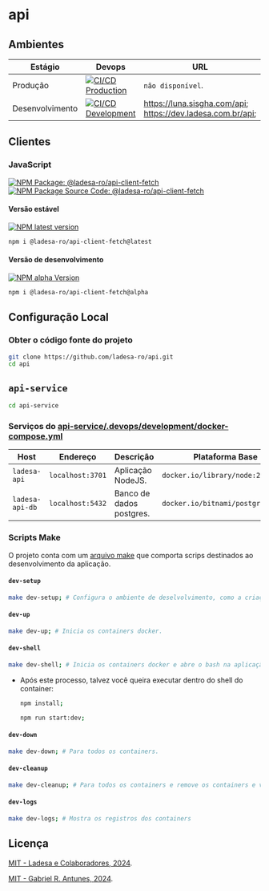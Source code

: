 # api

## Ambientes

| Estágio         | Devops                                                                               | URL                                                             |
| --------------- | ------------------------------------------------------------------------------------ | --------------------------------------------------------------- |
| Produção        | [![CI/CD Production][action-ci-cd-service-prod-src]][action-ci-cd-service-prod-href] | `não disponível`.                                               |
| Desenvolvimento | [![CI/CD Development][action-ci-cd-service-dev-src]][action-ci-cd-service-dev-href]  | <https://luna.sisgha.com/api>; <https://dev.ladesa.com.br/api>; |

## Clientes

### JavaScript

[![NPM Package: @ladesa-ro/api-client-fetch][npm-package-src]][npm-package-href] [![NPM Package Source Code: @ladesa-ro/api-client-fetch][source-code-src]][source-npm-href]

#### Versão estável

[![NPM latest version][npm-package-latest-version-src]][npm-package-versions-href]

```sh
npm i @ladesa-ro/api-client-fetch@latest
```

#### Versão de desenvolvimento

[![NPM alpha Version][npm-package-alpha-version-src]][npm-package-versions-href]

```sh
npm i @ladesa-ro/api-client-fetch@alpha
```

## Configuração Local

### Obter o código fonte do projeto

```bash
git clone https://github.com/ladesa-ro/api.git
cd api
```

## `api-service`

```bash
cd api-service
```

### Serviços do [api-service/.devops/development/docker-compose.yml](./api-service/.devops/development/docker-compose.yml)

| Host            | Endereço         | Descrição                | Plataforma Base                   |
| --------------- | ---------------- | ------------------------ | --------------------------------- |
| `ladesa-api`    | `localhost:3701` | Aplicação NodeJS.        | `docker.io/library/node:22`       |
| `ladesa-api-db` | `localhost:5432` | Banco de dados postgres. | `docker.io/bitnami/postgresql:15` |

### Scripts Make

O projeto conta com um [arquivo make](./api-service/Makefile) que comporta scrips destinados ao desenvolvimento da aplicação.

#### `dev-setup`

```sh
make dev-setup; # Configura o ambiente de deselvolvimento, como a criação da rede ladesa-net e os arquivos .env.

```

#### `dev-up`

```sh
make dev-up; # Inicia os containers docker.
```

#### `dev-shell`

```sh
make dev-shell; # Inicia os containers docker e abre o bash na aplicação node.
```

- Após este processo, talvez você queira executar dentro do shell do container:

  ```sh
  npm install;
  ```

  ```sh
  npm run start:dev;
  ```

#### `dev-down`

```sh
make dev-down; # Para todos os containers.
```

#### `dev-cleanup`

```sh
make dev-cleanup; # Para todos os containers e remove os containers e volumes associados.
```

#### `dev-logs`

```sh
make dev-logs; # Mostra os registros dos containers
```

## Licença

[MIT - Ladesa e Colaboradores, 2024](./LICENSE).

[MIT - Gabriel R. Antunes, 2024](./LICENSE).

<!-- Links -->

<!-- Badges -->

<!-- Badges / Actions / Production  -->

[action-ci-cd-service-prod-src]: https://img.shields.io/github/actions/workflow/status/ladesa-ro/api/ci-cd.yml?style=flat&logo=github&logoColor=white&label=CI%2FCD%20Service%20Production&branch=production&labelColor=18181B
[action-ci-cd-service-prod-href]: https://github.com/ladesa-ro/api/actions/workflows/ci.yml?query=branch%3Aproduction

<!-- Badges / Actions / Development / CI-CD-Service  -->

[action-ci-cd-service-dev-src]: https://img.shields.io/github/actions/workflow/status/ladesa-ro/api/ci-cd.yml?style=flat&logo=github&logoColor=white&label=CI%2FCD%20Service%20Development&branch=development&labelColor=18181B
[action-ci-cd-service-dev-href]: https://github.com/ladesa-ro/api/actions/workflows/ci-cd.yml?query=branch%3Adevelopment

<!-- Badges / Source Code  -->

[source-code-src]: https://img.shields.io/badge/Source--Code-GitHub-white?style=flat&logo=git&logoColor=white&labelColor=%2318181B
[source-npm-href]: https://github.com/ladesa-ro/api/tree/development/integrations/npm/api-client-fetch

<!-- Badges / Integrations / NPM -->

[npm-package-src]: https://img.shields.io/badge/npm-%40ladesa--ro%2Fapi--client--fetch-18181B?style=flat&logo=npm&logoColor=white&labelColor=%23CB3837
[npm-package-href]: https://npmjs.com/package/@ladesa-ro/api-client-fetch

<!-- Badges / Integrations / NPM / Versions -->

[npm-package-versions-href]: https://www.npmjs.com/package/@ladesa-ro/api-client-fetch?activeTab=versions
[npm-package-latest-version-src]: https://img.shields.io/badge/dynamic/json?url=https%3A%2F%2Fregistry.npmjs.com%2F%40ladesa-ro%2Fapi-client-fetch&query=%24%5B%22dist-tags%22%5D.latest&prefix=v&style=flat&logo=npm&logoColor=white&label=stable&style=flat&colorA=18181B&colorB=F0DB4F
[npm-package-alpha-version-src]: https://img.shields.io/badge/dynamic/json?url=https%3A%2F%2Fregistry.npmjs.com%2F%40ladesa-ro%2Fapi-client-fetch&query=%24%5B%22dist-tags%22%5D.alpha&prefix=v&style=flat&logo=npm&logoColor=white&label=alpha&style=flat&colorA=18181B&colorB=F0DB4F
